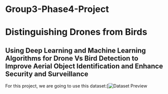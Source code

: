 # Group3-Phase4-Project
# Distinguishing Drones from Birds
## Using Deep Learning and Machine Learning Algorithms for Drone Vs Bird Detection to Improve Aerial Object Identification and Enhance Security and Surveillance

For this project, we are going to use this dataset:[![Dataset Preview](https://drive.google.com/file/d/1oP-uGOs-W9vcij1BZdpNRux7gjlsaF7U/view?usp=sharing)
